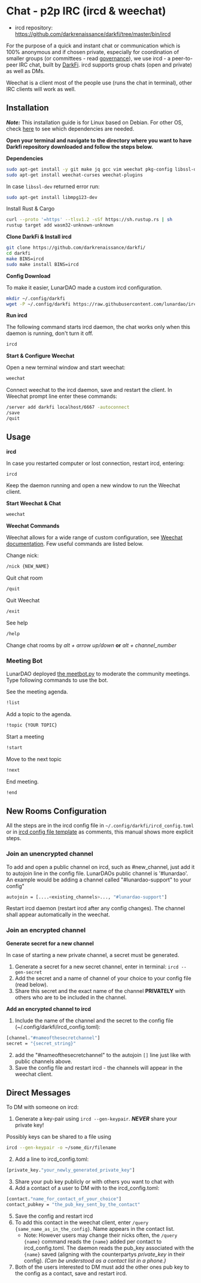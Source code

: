 # Chat - p2p IRC (ircd & weechat)

* ircd repository: https://github.com/darkrenaissance/darkfi/tree/master/bin/ircd

For the purpose of a quick and instant chat or communication which is 100% anonymous and if chosen private, especially for coordination of smaller groups (or committees - read [governance](./governance.md)), we use ircd - a peer-to-peer IRC chat, built by [DarkFi](dark.fi). ircd supports group chats (open and private) as well as DMs. 

Weechat is a client most of the people use (runs the chat in terminal), other IRC clients will work as well.

## Installation

***Note:*** This installation guide is for Linux based on Debian. For other OS, check [here](https://darkrenaissance.github.io/darkfi/index.html) to see which dependencies are needed.

**Open your terminal and navigate to the directory where you want to have Darkfi repository downloaded and follow the steps below.**

**Dependencies**

```sh
sudo apt-get install -y git make jq gcc vim weechat pkg-config libssl-dev
sudo apt-get install weechat-curses weechat-plugins
```
In case `libssl-dev` returned error run:

```sh
sudo apt-get install libmpg123-dev
```

Install Rust & Cargo

```sh
curl --proto '=https' --tlsv1.2 -sSf https://sh.rustup.rs | sh
rustup target add wasm32-unknown-unknown
```

**Clone DarkFi & Install ircd**

```sh
git clone https://github.com/darkrenaissance/darkfi/
cd darkfi
make BINS=ircd
sudo make install BINS=ircd
```

**Config Download**

To make it easier, LunarDAO made a custom ircd configuration.

```sh
mkdir ~/.config/darkfi
wget -P ~/.config/darkfi https://raw.githubusercontent.com/lunardao/ircd/master/ircd_config.toml
```

**Run ircd**

The following command starts ircd daemon, the chat works only when this daemon is running, don't turn it off.

```sh
ircd
```

**Start & Configure Weechat**

Open a new terminal window and start weechat:

```sh
weechat
```

Connect weechat to the ircd daemon, save and restart the client. In Weechat prompt line enter these commands:

```sh
/server add darkfi localhost/6667 -autoconnect
/save
/quit
```
## Usage

**ircd**

In case you restarted computer or lost connection, restart ircd, entering:

```sh
ircd
```

Keep the daemon running and open a new window to run the Weechat client.

**Start Weechat & Chat**

```sh
weechat
```

**Weechat Commands**

Weechat allows for a wide range of custom configuration, see [Weechat documentation](https://weechat.org/files/doc/stable/weechat_quickstart.en.html). Few useful commands are listed below.

Change nick:
```sh
/nick {NEW_NAME}
```
Quit chat room

```sh
/quit
```

Quit Weechat

```sh
/exit
```

See help
```sh
/help
```
Change chat rooms by *alt + arrow up/down* **or** *alt + channel_number*

### Meeting Bot

LunarDAO deployed [the meetbot.py](https://github.com/darkrenaissance/darkfi/tree/master/bin/ircd/script/bots/meetbot) to moderate the community meetings. Type following commands to use the bot.

See the meeting agenda.
```sh
!list
```

Add a topic to the agenda.
```sh
!topic {YOUR TOPIC}
```

Start a meeting
```sh
!start
```

Move to the next topic
```sh
!next
```

End meeting.
```sh
!end
```

## New Rooms Configuration

All the steps are in the ircd config file in `~/.config/darkfi/ircd_config.toml` or in [ircd config file template](https://raw.githubusercontent.com/lunardao/ircd/master/ircd_config.toml) as comments, this manual shows more explicit steps.

### Join an unencrypted channel

To add and open a public channel on ircd, such as #new_channel, just add it to autojoin line in the config file. LunarDAOs public channel is '#lunardao'. An example would be adding a channel called "#lunardao-support" to your config"

```sh
autojoin = [....<existing_channels>..., "#lunardao-support"]
```

Restart ircd daemon (restart ircd after any config changes). The channel shall appear automatically in the weechat.


### Join an encrypted channel

**Generate secret for a new channel**

In case of starting a new private channel, a secret must be generated.

1. Generate a secret for a new secret channel, enter in terminal: `ircd --gen-secret`
2. Add the secret and a name of channel of your choice to your config file (read below).
3. Share this secret and the exact name of the channel **PRIVATELY** with others who are to be included in the channel.

**Add an encrypted channel to ircd**

1. Include the name of the channel and the secret to the config file (~/.config/darkfi/ircd_config.toml):

```sh
[channel."#nameofthesecretchannel"]
secret = "{secret_string}"
```

2. add the "#nameofthesecretchannel" to the autojoin `[]` line just like with public channels above. 
3. Save the config file and restart ircd - the channels will appear in the weechat client.

## Direct Messages

To DM with someone on ircd:

1. Generate a key-pair using `ircd --gen-keypair`. ***NEVER*** share your private key! 

Possibly keys can be shared to a file using 
```sh
ircd --gen-keypair -o ~/some_dir/filename
```

2. Add a line to ircd_config.toml: 
```sh
[private_key."your_newly_generated_private_key"]
```
3. Share your pub key publicly or with others you want to chat with
4. Add a contact of a user to DM with to the ircd_config.toml:

```sh
[contact."name_for_contact_of_your_choice"]
contact_pubkey = "the_pub_key_sent_by_the_contact" 
```

5. Save the config and restart ircd
6. To add this contact in the weechat client, enter `/query {same_name_as_in_the_config}`. Name appears in the contact list.
	- Note: However users may change their nicks often, the `/query {name}` command reads the `{name}` added per contact to ircd_config.toml. The daemon reads the pub_key associated with the `{name}` saved (aligning with the counterpartys *private_key* in their config). *(Can be understood as a contact list in a phone.)*
7. Both of the users interested to DM must add the other ones pub key to the config as a contact, save and restart ircd.


